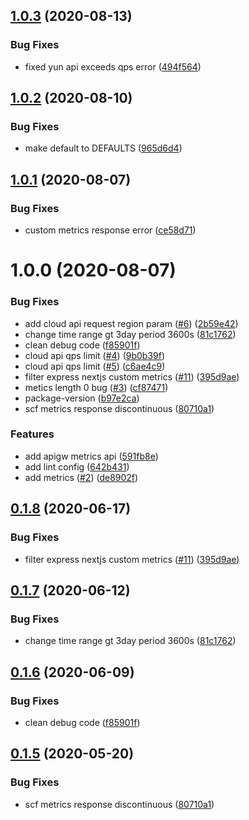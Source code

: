 ## [1.0.3](https://github.com/serverless-tencent/tencent-cloud-sdk/compare/v1.0.2...v1.0.3) (2020-08-13)


### Bug Fixes

* fixed yun api exceeds qps error ([494f564](https://github.com/serverless-tencent/tencent-cloud-sdk/commit/494f564b3fbe64f26d4f58332092ded1bf1d2eec))

## [1.0.2](https://github.com/serverless-tencent/tencent-cloud-sdk/compare/v1.0.1...v1.0.2) (2020-08-10)


### Bug Fixes

* make default to DEFAULTS ([965d6d4](https://github.com/serverless-tencent/tencent-cloud-sdk/commit/965d6d49eb98144892006410eed0c3bd54432532))

## [1.0.1](https://github.com/serverless-tencent/tencent-cloud-sdk/compare/v1.0.0...v1.0.1) (2020-08-07)


### Bug Fixes

* custom metrics response error ([ce58d71](https://github.com/serverless-tencent/tencent-cloud-sdk/commit/ce58d71db5d38a3e5867255ea1d23a7a23527037))

# 1.0.0 (2020-08-07)


### Bug Fixes

* add cloud api request region param ([#6](https://github.com/serverless-tencent/tencent-cloud-sdk/issues/6)) ([2b59e42](https://github.com/serverless-tencent/tencent-cloud-sdk/commit/2b59e42c04cd913f2165affc5b1d9df3b2cd9439))
* change time range gt 3day period 3600s ([81c1762](https://github.com/serverless-tencent/tencent-cloud-sdk/commit/81c17628b3e69a23a05fa5cd1a6a929da607af48))
* clean debug code ([f85901f](https://github.com/serverless-tencent/tencent-cloud-sdk/commit/f85901f598db2a5f68f1851f59c7df046672a669))
* cloud api qps limit ([#4](https://github.com/serverless-tencent/tencent-cloud-sdk/issues/4)) ([9b0b39f](https://github.com/serverless-tencent/tencent-cloud-sdk/commit/9b0b39f548d04de1e9c597372618e8cc7b0e8a33))
* cloud api qps limit ([#5](https://github.com/serverless-tencent/tencent-cloud-sdk/issues/5)) ([c6ae4c9](https://github.com/serverless-tencent/tencent-cloud-sdk/commit/c6ae4c9fda454e3d19305584dc6fd46d79eb5a5f))
* filter express nextjs custom metrics ([#11](https://github.com/serverless-tencent/tencent-cloud-sdk/issues/11)) ([395d9ae](https://github.com/serverless-tencent/tencent-cloud-sdk/commit/395d9aea92914cada87e2a4ae71322a58dc8ec9d))
* metics length 0 bug ([#3](https://github.com/serverless-tencent/tencent-cloud-sdk/issues/3)) ([cf87471](https://github.com/serverless-tencent/tencent-cloud-sdk/commit/cf87471e632ce655ee309762a1a2257be4990382))
* package-version ([b97e2ca](https://github.com/serverless-tencent/tencent-cloud-sdk/commit/b97e2caac87044d8a14d86e59791d10a79826b8a))
* scf metrics response discontinuous ([80710a1](https://github.com/serverless-tencent/tencent-cloud-sdk/commit/80710a111d653030d5598d99740638088038b515))


### Features

* add apigw metrics api ([591fb8e](https://github.com/serverless-tencent/tencent-cloud-sdk/commit/591fb8e2c804e28c2e055e87493d848630fb7984))
* add lint config ([642b431](https://github.com/serverless-tencent/tencent-cloud-sdk/commit/642b43122356a957c7cbfc2e7af3d7645e7e9ef7))
* add metrics ([#2](https://github.com/serverless-tencent/tencent-cloud-sdk/issues/2)) ([de8902f](https://github.com/serverless-tencent/tencent-cloud-sdk/commit/de8902f40ce85fecf49bbf2074249f23e9f351fd))

## [0.1.8](https://github.com/serverless-tencent/tencent-cloud-sdk/compare/v0.1.7...v0.1.8) (2020-06-17)


### Bug Fixes

* filter express nextjs custom metrics ([#11](https://github.com/serverless-tencent/tencent-cloud-sdk/issues/11)) ([395d9ae](https://github.com/serverless-tencent/tencent-cloud-sdk/commit/395d9aea92914cada87e2a4ae71322a58dc8ec9d))

## [0.1.7](https://github.com/serverless-tencent/tencent-cloud-sdk/compare/v0.1.6...v0.1.7) (2020-06-12)


### Bug Fixes

* change time range gt 3day period 3600s ([81c1762](https://github.com/serverless-tencent/tencent-cloud-sdk/commit/81c17628b3e69a23a05fa5cd1a6a929da607af48))

## [0.1.6](https://github.com/serverless-tencent/tencent-cloud-sdk/compare/v0.1.5...v0.1.6) (2020-06-09)


### Bug Fixes

* clean debug code ([f85901f](https://github.com/serverless-tencent/tencent-cloud-sdk/commit/f85901f598db2a5f68f1851f59c7df046672a669))

## [0.1.5](https://github.com/serverless-tencent/tencent-cloud-sdk/compare/v0.1.4...v0.1.5) (2020-05-20)


### Bug Fixes

* scf metrics response discontinuous ([80710a1](https://github.com/serverless-tencent/tencent-cloud-sdk/commit/80710a111d653030d5598d99740638088038b515))
